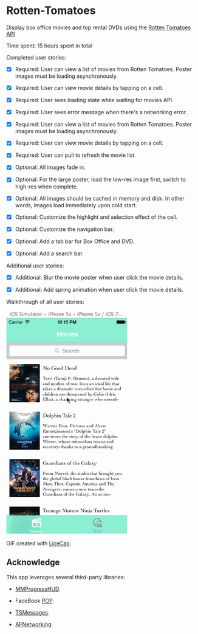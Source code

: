 Rotten-Tomatoes
===============

Display box office movies and top rental DVDs using the [Rotten Tomatoes API](http://developer.rottentomatoes.com/docs/read/JSON)

Time spent: 15 hours spent in total

Completed user stories:
 * [x] Required: User can view a list of movies from Rotten Tomatoes. Poster images must be loading asynchronously.
 * [x] Required: User can view movie details by tapping on a cell.
 * [x] Required: User sees loading state while waiting for movies API.
 * [x] Required: User sees error message when there's a networking error.
 * [x] Required: User can view a list of movies from Rotten Tomatoes. Poster images must be loading asynchronously.
 * [x] Required: User can view movie details by tapping on a cell.
 * [x] Required: User can pull to refresh the movie list.
 
 * [x] Optional: All images fade in.
 * [x] Optional: For the large poster, load the low-res image first, switch to high-res when complete.
 * [x] Optional: All images should be cached in memory and disk. In other words, images load immediately upon cold start.
 * [x] Optional: Customize the highlight and selection effect of the cell.
 * [x] Optional: Customize the navigation bar.
 * [x] Optional: Add a tab bar for Box Office and DVD.
 * [x] Optional: Add a search bar.

Additional user stories:
 * [x] Additional: Blur the movie poster when user click the movie details.
 * [x] Additional: Add spring animation when user click the movie details.

 
Walkthrough of all user stories:

![Video Walkthrough](rottenTomatoes.gif)

GIF created with [LiceCap](http://www.cockos.com/licecap/).


## Acknowledge

This app leverages several third-party libraries:

 * [MMProgressHUD](https://github.com/mutualmobile/MMProgressHUD).

 * FaceBook [POP](https://github.com/facebook/pop).
 
 * [TSMessages](https://github.com/toursprung/TSMessages).

 * [AFNetworking](https://github.com/AFNetworking/AFNetworking).
